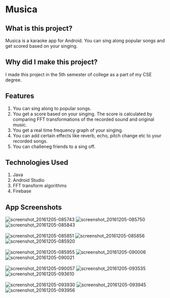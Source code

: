 # Musica

## What is this project?

Musica is a karaoke app for Android. You can sing along popular songs and get scored based on your singing.

## Why did I make this project?

I made this project in the 5th semester of college as a part of my CSE degree.

## Features

1. You can sing along to popular songs.
2. You get a score based on your singing. The score is calculated by comparing FFT transformations of the recorded sound and original music.
3. You get a real time frequency graph of your singing. 
4. You can add certain effects like reverb, echo, pitch change etc to your recorded songs.
5. You can challeneg friends to a sing off.

## Technologies Used

1. Java
2. Android Studio
3. FFT transform algorithms
4. Firebase

## App Screenshots

![screenshot_20161205-085743](https://cloud.githubusercontent.com/assets/20585043/24321344/49f12ec2-1170-11e7-9eec-f683a7bba1df.png)
![screenshot_20161205-085750](https://cloud.githubusercontent.com/assets/20585043/24321345/49f87b96-1170-11e7-86a3-8cbe81a8ab11.png)
![screenshot_20161205-085843](https://cloud.githubusercontent.com/assets/20585043/24321346/49fbc134-1170-11e7-9d9f-3dbba0d3fe79.png)
\
\
![screenshot_20161205-085851](https://cloud.githubusercontent.com/assets/20585043/24321347/49feaafc-1170-11e7-8c84-d118f5e892a5.png)
![screenshot_20161205-085856](https://cloud.githubusercontent.com/assets/20585043/24321348/4a03a412-1170-11e7-9f67-93624a89ef6d.png)
![screenshot_20161205-085920](https://cloud.githubusercontent.com/assets/20585043/24321349/4a076980-1170-11e7-9fac-d5ccf9274738.png)
\
\
![screenshot_20161205-085955](https://cloud.githubusercontent.com/assets/20585043/24321350/4a2911a2-1170-11e7-9153-617beb5ce5a2.png)
![screenshot_20161205-090006](https://cloud.githubusercontent.com/assets/20585043/24321351/4a2efd88-1170-11e7-87f4-9aaa4fce5aca.png)
![screenshot_20161205-090021](https://cloud.githubusercontent.com/assets/20585043/24321352/4a3434b0-1170-11e7-83ce-a0cfe870cec2.png)
\
\
![screenshot_20161205-090057](https://cloud.githubusercontent.com/assets/20585043/24321353/4a39256a-1170-11e7-8afc-d188912c3902.png)
![screenshot_20161205-093535](https://cloud.githubusercontent.com/assets/20585043/24321354/4a40e188-1170-11e7-8e85-b4b1191cc025.png)
![screenshot_20161205-093610](https://cloud.githubusercontent.com/assets/20585043/24321355/4a46ca08-1170-11e7-82ff-5f87bf334b70.png)
\
\
![screenshot_20161205-093930](https://cloud.githubusercontent.com/assets/20585043/24321356/4a5ea380-1170-11e7-839b-3263d77aa8f9.png)
![screenshot_20161205-093945](https://cloud.githubusercontent.com/assets/20585043/24321357/4a643f5c-1170-11e7-867c-6ec3d6e78d93.png)
![screenshot_20161205-093956](https://cloud.githubusercontent.com/assets/20585043/24321358/4a6cb830-1170-11e7-8e19-dfe8f8abdc9b.png)
